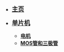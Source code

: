 * [<big>**主页**</big>](README)

* [<big>**单片机**</big>](mcu/README)

    * [**电机**](mcu/motor/)
    * [**MOS管和三极管**](mcu/transistor/)